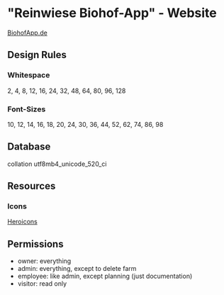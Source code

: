 # "Reinwiese Biohof-App" - Website

[BiohofApp.de](https://biohofapp.de/)

## Design Rules

### Whitespace

2, 4, 8, 12, 16, 24, 32, 48, 64, 80, 96, 128

### Font-Sizes

10, 12, 14, 16, 18, 20, 24, 30, 36, 44, 52, 62, 74, 86, 98

## Database

collation utf8mb4_unicode_520_ci

## Resources

### Icons

[Heroicons](https://heroicons.com/)

## Permissions

- owner: everything
- admin: everything, except to delete farm
- employee: like admin, except planning (just documentation)
- visitor: read only
